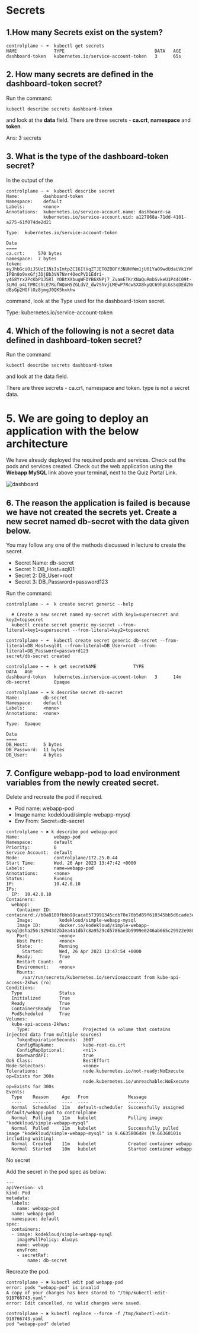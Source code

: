 # Secrets 

## 1.How many Secrets exist on the system?
````
controlplane ~ ➜  kubectl get secrets
NAME              TYPE                                  DATA   AGE
dashboard-token   kubernetes.io/service-account-token   3      65s
````

## 2. How many secrets are defined in the dashboard-token secret?

Run the command: 
````
kubectl describe secrets dashboard-token 
````
and look at the **data** field.
There are three secrets - **ca.crt**, **namespace** and **token**.

Ans: 3 secrets

## 3. What is the type of the dashboard-token secret?
In the output of the 
````
controlplane ~ ➜  kubectl describe secret 
Name:         dashboard-token
Namespace:    default
Labels:       <none>
Annotations:  kubernetes.io/service-account.name: dashboard-sa
              kubernetes.io/service-account.uid: a127868a-71dd-4101-a275-61f074de2d21

Type:  kubernetes.io/service-account-token

Data
====
ca.crt:     570 bytes
namespace:  7 bytes
token:      eyJhbGciOiJSUzI1NiIsImtpZCI6IlVqZTJET0ZBOFY3NUNYWm1jU01Ya09wdUdaUVk1YWlPd2FxZWxnZ1RBOTAifQ.eyJpc3MiOiJrdWJlcm5ldGVzL3NlcnZpY2VhY2NvdW50Iiwia3ViZXJuZXRlcy5pby9zZXJ2aWNlYWNjb3VudC9uYW1lc3BhY2UiOiJkZWZhdWx0Iiwia3ViZXJuZXRlcy5pby9zZXJ2aWNlYWNjb3VudC9zZWNyZXQubmFtZSI6ImRhc2hib2FyZC10b2tlbiIsImt1YmVybmV0ZXMuaW8vc2VydmljZWFjY291bnQvc2VydmljZS1hY2NvdW50Lm5hbWUiOiJkYXNoYm9hcmQtc2EiLCJrdWJlcm5ldGVzLmlvL3NlcnZpY2VhY2NvdW50L3NlcnZpY2UtYWNjb3VudC51aWQiOiJhMTI3ODY4YS03MWRkLTQxMDEtYTI3NS02MWYwNzRkZTJkMjEiLCJzdWIiOiJzeXN0ZW06c2VydmljZWFjY291bnQ6ZGVmYXVsdDpkYXNoYm9hcmQtc2EifQ.Zm3hutcGsXXycFvdRgnVTF4NjVlJHTJdJb9Xz6k96haUmSe5UPP0vUCBZLXEOJ9ywNlJinERaKDrmCZr05F8fB8cj8-IPBn8o9xxGfj3DjBb3VN7Nvr4OecPVD1Edri-y4G8Yrx2PcKbP1J5Rl_YDBtXXbugWFDYB6XNPj7_ZvamETKrXNaQuRmbSvkeU1P44C09t-3LMd_o4LTPRCshLE7RufWQoH5ZGLdVZ_dw7ShvjLMEwP7RcwSXX8kyQC69hpLGsSqDEd2Ne4zZbLAlvh9o9PfNJSlHw8VnMa3wFmzUkKPdve9b7AR9SwQ-dBsGp2HGflOz8jmgJ0QK5hxkhw

````
command, look at the Type used for the dashboard-token secret.

Type:  kubernetes.io/service-account-token

## 4. Which of the following is not a secret data defined in dashboard-token secret?

Run the command 
````
kubectl describe secrets dashboard-token 
````

and look at the data field.

There are three secrets - ca.crt, namespace and token. type is not a secret data.

# 5. We are going to deploy an application with the below architecture


We have already deployed the required pods and services. Check out the pods and services created. Check out the web application using the **Webapp MySQL** link above your terminal, next to the Quiz Portal Link.

![dashboard](./data/2.3.PNG )

## 6. The reason the application is failed is because we have not created the secrets yet. Create a new secret named db-secret with the data given below.

You may follow any one of the methods discussed in lecture to create the secret.

- Secret Name: db-secret
- Secret 1: DB_Host=sql01
- Secret 2: DB_User=root
- Secret 3: DB_Password=password123

Run the command: 

````
controlplane ~ ➜  k create secret generic --help

  # Create a new secret named my-secret with key1=supersecret and key2=topsecret
  kubectl create secret generic my-secret --from-literal=key1=supersecret --from-literal=key2=topsecret
````

````
controlplane ~ ➜  kubectl create secret generic db-secret --from-literal=DB_Host=sql01 --from-literal=DB_User=root --from-literal=DB_Password=password123
secret/db-secret created

controlplane ~ ➜  k get secretNAME              TYPE                                  DATA   AGE
dashboard-token   kubernetes.io/service-account-token   3      14m
db-secret         Opaque 

controlplane ~ ➜ k describe secret db-secret
Name:         db-secret
Namespace:    default
Labels:       <none>
Annotations:  <none>

Type:  Opaque

Data
====
DB_Host:      5 bytes
DB_Password:  11 bytes
DB_User:      4 bytes
````

## 7. Configure webapp-pod to load environment variables from the newly created secret.

Delete and recreate the pod if required.
- Pod name: webapp-pod
- Image name: kodekloud/simple-webapp-mysql
- Env From: Secret=db-secret

````
controlplane ~ ✖ k describe pod webapp-pod
Name:             webapp-pod
Namespace:        default
Priority:         0
Service Account:  default
Node:             controlplane/172.25.0.44
Start Time:       Wed, 26 Apr 2023 13:47:42 +0000
Labels:           name=webapp-pod
Annotations:      <none>
Status:           Running
IP:               10.42.0.10
IPs:
  IP:  10.42.0.10
Containers:
  webapp:
    Container ID:   containerd://b0a8189fbbb98caca6573991345cdb70e70b5d89f610345bb5d6cade3e041d3c
    Image:          kodekloud/simple-webapp-mysql
    Image ID:       docker.io/kodekloud/simple-webapp-mysql@sha256:92943d2b3ea4a1db7c8a9529cd5786ae3b9999e0246ab665c29922e9800d1b41
    Port:           <none>
    Host Port:      <none>
    State:          Running
      Started:      Wed, 26 Apr 2023 13:47:54 +0000
    Ready:          True
    Restart Count:  0
    Environment:    <none>
    Mounts:
      /var/run/secrets/kubernetes.io/serviceaccount from kube-api-access-2khws (ro)
Conditions:
  Type              Status
  Initialized       True 
  Ready             True 
  ContainersReady   True 
  PodScheduled      True 
Volumes:
  kube-api-access-2khws:
    Type:                    Projected (a volume that contains injected data from multiple sources)
    TokenExpirationSeconds:  3607
    ConfigMapName:           kube-root-ca.crt
    ConfigMapOptional:       <nil>
    DownwardAPI:             true
QoS Class:                   BestEffort
Node-Selectors:              <none>
Tolerations:                 node.kubernetes.io/not-ready:NoExecute op=Exists for 300s
                             node.kubernetes.io/unreachable:NoExecute op=Exists for 300s
Events:
  Type    Reason     Age   From               Message
  ----    ------     ----  ----               -------
  Normal  Scheduled  11m   default-scheduler  Successfully assigned default/webapp-pod to controlplane
  Normal  Pulling    11m   kubelet            Pulling image "kodekloud/simple-webapp-mysql"
  Normal  Pulled     11m   kubelet            Successfully pulled image "kodekloud/simple-webapp-mysql" in 9.663580648s (9.66360101s including waiting)
  Normal  Created    11m   kubelet            Created container webapp
  Normal  Started    10m   kubelet            Started container webapp

````
No secret 


Add the secret in the pod spec as below:
````
---
apiVersion: v1 
kind: Pod 
metadata:
  labels:
    name: webapp-pod
  name: webapp-pod
  namespace: default 
spec:
  containers:
  - image: kodekloud/simple-webapp-mysql
    imagePullPolicy: Always
    name: webapp
    envFrom:
    - secretRef:
        name: db-secret
````
Recreate the pod.
````
controlplane ~ ✖ kubectl edit pod webapp-pod
error: pods "webapp-pod" is invalid
A copy of your changes has been stored to "/tmp/kubectl-edit-918766743.yaml"
error: Edit cancelled, no valid changes were saved.

controlplane ~ ✖ kubectl replace --force -f /tmp/kubectl-edit-918766743.yaml
pod "webapp-pod" deleted
````